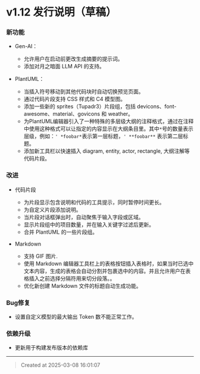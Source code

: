 # v1.12 发行说明（草稿）

### 新功能
* Gen-AI：
	* 允许用户在启动前更改生成摘要的提示词。
	* 添加对月之暗面 LLM API 的支持。

* PlantUML： 
	* 当插入符号移动到其他代码块时自动切换预览页面。
	* 通过代码片段支持 CSS 样式和 C4 模型图。
	* 添加一些新的 sprites（Tupadr3）片段组，包括 devicons、font-awesome、material、govicons 和 weather。
	* 为PlantUML编辑器引入了一种特殊的多层级大纲的注释格式，通过在注释中使用这种格式可以让指定的内容显示在大纲条目里。其中`*`号的数量表示层级，例如：`' *foobar*`表示第一层标题，`' **foobar**` 表示第二层标题。
	* 添加新工具栏以快速插入 diagram, entity, actor, rectangle, 大纲注解等代码片段。

### 改进

* 代码片段
	* 为片段显示包含说明和代码的工具提示，同时暂停时间更长。
	* 为自定义片段添加说明。
	* 当片段对话框弹出时，自动聚焦于输入字段或区域。
	* 显示片段组中的项目数量，并在输入关键字过滤后更新。
	* 合并 PlantUML 的一些片段组。

* Markdown
	* 支持 GIF 图片.  
	* 使用 Markdown 编辑器工具栏上的表格按钮插入表格时，如果当时已选中文本内容，生成的表格会自动分割并包裹选中的内容。并且允许用户在表格插入之前选择分隔符用来切分段落。。
	* 优化新创建 Markdown 文件的标题自动生成功能。


### Bug修复

* 设置自定义模型的最大输出 Token 数不能正常工作。

### 依赖升级

* 更新用于构建发布版本的依赖库

---
> Created at 2025-03-08 16:01:07
